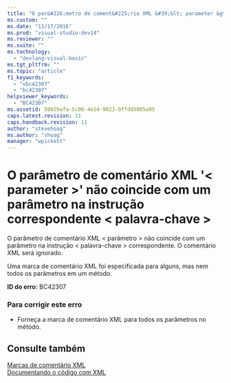 ```yaml
---
title: "O par&#226;metro de coment&#225;rio XML &#39;&lt; parameter &gt;&#39; n&#227;o coincide com um par&#226;metro na instru&#231;&#227;o correspondente &lt; palavra-chave &gt; | Microsoft Docs"
ms.custom: ""
ms.date: "11/17/2016"
ms.prod: "visual-studio-dev14"
ms.reviewer: ""
ms.suite: ""
ms.technology: 
  - "devlang-visual-basic"
ms.tgt_pltfrm: ""
ms.topic: "article"
f1_keywords: 
  - "vbc42307"
  - "bc42307"
helpviewer_keywords: 
  - "BC42307"
ms.assetid: 59029afa-5c86-4e24-9823-0ffdd5805a95
caps.latest.revision: 11
caps.handback.revision: 11
author: "stevehoag"
ms.author: "shoag"
manager: "wpickett"
---
```

# O par&#226;metro de coment&#225;rio XML &#39;&lt; parameter &gt;&#39; n&#227;o coincide com um par&#226;metro na instru&#231;&#227;o correspondente &lt; palavra-chave &gt;
O parâmetro de comentário XML \< parâmetro \> não coincide com um parâmetro na instrução \< palavra\-chave \> correspondente. O comentário XML será ignorado.  
  
 Uma marca de comentário XML foi especificada para alguns, mas nem todos os parâmetros em um método.  
  
 **ID do erro:** BC42307  
  
### Para corrigir este erro  
  
-   Forneça a marca de comentário XML para todos os parâmetros no método.  
  
## Consulte também  
 [Marcas de comentário XML](/dotnet/visual-basic/language-reference/xmldoc/recommended-xml-tags-for-documentation-comments)   
 [Documentando o código com XML](/dotnet/visual-basic/programming-guide/program-structure/documenting-your-code-with-xml)